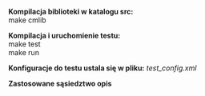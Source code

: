 <b>Kompilacja biblioteki w katalogu src:</b><br>
    make cmlib

<b>Kompilacja i uruchomienie testu:</b><br>
    make test<br>
    make run

<b>Konfiguracje do testu ustala się w pliku:</b><i> test_config.xml</i>

<b>Zastosowane sąsiedztwo opis</b><br>

